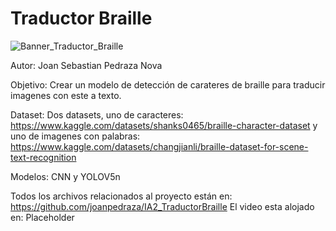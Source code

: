 # Traductor Braille
![Banner_Traductor_Braille](https://github.com/user-attachments/assets/245b8197-6824-4e33-b3ec-98fcea70da4a)

Autor: Joan Sebastian Pedraza Nova

Objetivo: Crear un modelo de detección de carateres de braille para traducir imagenes con este a texto.

Dataset: Dos datasets, uno de caracteres: https://www.kaggle.com/datasets/shanks0465/braille-character-dataset y uno de imagenes con palabras: https://www.kaggle.com/datasets/changjianli/braille-dataset-for-scene-text-recognition

Modelos: CNN y YOLOV5n

Todos los archivos relacionados al proyecto están en: https://github.com/joanpedraza/IA2_TraductorBraille
El video esta alojado en: Placeholder
